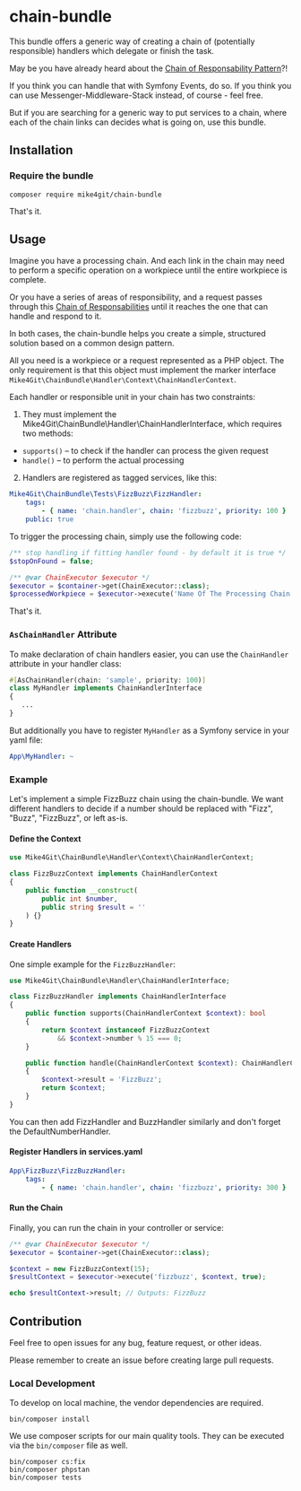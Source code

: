 # chain-bundle
This bundle offers a generic way of creating a chain of (potentially responsible) handlers which delegate or finish the task. 

May be you have already heard about the [Chain of Responsability Pattern](https://en.wikipedia.org/wiki/Chain-of-responsibility_pattern)?!

If you think you can handle that with Symfony Events, do so.
If you think you can use Messenger-Middleware-Stack instead, of course - feel free.

But if you are searching for a generic way to put services to a chain, where each of the chain links can decides what is going on, use this bundle.

## Installation

### Require the bundle

   ```shell
   composer require mike4git/chain-bundle
   ```

That's it.

## Usage

Imagine you have a processing chain.
And each link in the chain may need to perform a specific operation on a workpiece until the entire workpiece is complete.

Or you have a series of areas of responsibility, and a request passes through this [Chain of Responsabilities](https://en.wikipedia.org/wiki/Chain-of-responsibility_pattern) until it reaches the one that can handle and respond to it.

In both cases, the chain-bundle helps you create a simple, structured solution based on a common design pattern.

All you need is a workpiece or a request represented as a PHP object. The only requirement is that this object must implement the marker interface `Mike4Git\ChainBundle\Handler\Context\ChainHandlerContext`.

Each handler or responsible unit in your chain has two constraints:

1. They must implement the Mike4Git\ChainBundle\Handler\ChainHandlerInterface, which requires two methods:
* `supports()` – to check if the handler can process the given request
* `handle()` – to perform the actual processing

2. Handlers are registered as tagged services, like this:

```yaml
Mike4Git\ChainBundle\Tests\FizzBuzz\FizzHandler:
    tags:
        - { name: 'chain.handler', chain: 'fizzbuzz', priority: 100 }
    public: true
```

To trigger the processing chain, simply use the following code:

```php
/** stop handling if fitting handler found - by default it is true */
$stopOnFound = false;

/** @var ChainExecutor $executor */
$executor = $container->get(ChainExecutor::class);
$processedWorkpiece = $executor->execute('Name Of The Processing Chain', $workpiece, $stopOnFound);
```

That's it.

### `AsChainHandler` Attribute

To make declaration of chain handlers easier, you can use the `ChainHandler` attribute in your handler class:

```php
#[AsChainHandler(chain: 'sample', priority: 100)]
class MyHandler implements ChainHandlerInterface 
{
   ...
}
```

But additionally you have to register `MyHandler` as a Symfony service in your yaml file:

```yaml
App\MyHandler: ~
```

### Example
Let's implement a simple FizzBuzz chain using the chain-bundle.
We want different handlers to decide if a number should be replaced with "Fizz", "Buzz", "FizzBuzz", or left as-is.

#### Define the Context
```php
use Mike4Git\ChainBundle\Handler\Context\ChainHandlerContext;

class FizzBuzzContext implements ChainHandlerContext
{
    public function __construct(
        public int $number,
        public string $result = ''
    ) {}
}
```

#### Create Handlers

One simple example for the `FizzBuzzHandler`:

```php
use Mike4Git\ChainBundle\Handler\ChainHandlerInterface;

class FizzBuzzHandler implements ChainHandlerInterface
{
    public function supports(ChainHandlerContext $context): bool
    {
        return $context instanceof FizzBuzzContext
            && $context->number % 15 === 0;
    }

    public function handle(ChainHandlerContext $context): ChainHandlerContext
    {
        $context->result = 'FizzBuzz';
        return $context;
    }
}
```

You can then add FizzHandler and BuzzHandler similarly and don't forget the DefaultNumberHandler.

#### Register Handlers in services.yaml

```yaml
App\FizzBuzz\FizzBuzzHandler:
    tags:
        - { name: 'chain.handler', chain: 'fizzbuzz', priority: 300 }
```

#### Run the Chain

Finally, you can run the chain in your controller or service:

```php
/** @var ChainExecutor $executor */
$executor = $container->get(ChainExecutor::class);

$context = new FizzBuzzContext(15);
$resultContext = $executor->execute('fizzbuzz', $context, true);

echo $resultContext->result; // Outputs: FizzBuzz
```

## Contribution

Feel free to open issues for any bug, feature request, or other ideas.

Please remember to create an issue before creating large pull requests.

### Local Development

To develop on local machine, the vendor dependencies are required.

```shell
bin/composer install
```

We use composer scripts for our main quality tools. They can be executed via the `bin/composer` file as well.

```shell
bin/composer cs:fix
bin/composer phpstan
bin/composer tests
```
